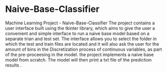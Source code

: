 # Naive-Base-Classifier

Machine Learning Project - Naive-Base-Classifier 
The project contains a user interface built using the tkinter library, which aims to give the user a convenient and simple interface to run a naive base model based on a separate trian and test set.
The interface allows you to select the folder in which the test and train files are located and it will also ask the user for the amount of bins in the Discretization process of continuous variables, as part of the pre-proceesing in the model.
the project implements a naive base model from scratch.
The model will then print a txt file of the prediction results .
